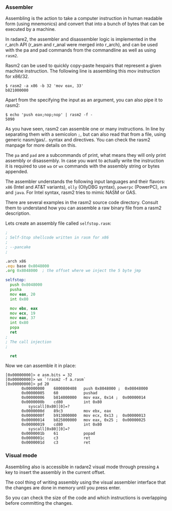 ### Assembler

Assembling is the action to take a computer instruction in human readable form (using mnemonics) and convert that into a bunch of bytes that can be executed by a machine.

In radare2, the assembler and disassembler logic is implemented in the r_arch API (r_asm and r_anal were merged into r_arch), and can be used with the pa and pad commands from the commandline as well as using `rasm2`.

Rasm2 can be used to quickly copy-paste hexpairs that represent a given machine instruction. The following line is assembling this mov instruction for x86/32.

```console
$ rasm2 -a x86 -b 32 'mov eax, 33'
b821000000
```

Apart from the specifying the input as an argument, you can also pipe it to rasm2:

```console
$ echo 'push eax;nop;nop' | rasm2 -f -
5090
```

As you have seen, rasm2 can assemble one or many instructions. In line by separating them with a semicolon `;`, but can also read that from a file, using generic nasm/gas/.. syntax and directives. You can check the rasm2 manpage for more details on this.

The `pa` and `pad` are a subcommands of print, what means they will only print assembly or disassembly. In case you want to actually write the instruction it is required to use `wa` or `wx` commands with the assembly string or bytes appended.

The assembler understands the following input languages and their flavors: `x86` (Intel and AT&T variants), `olly` (OllyDBG syntax), `powerpc` (PowerPC), `arm` and `java`. For Intel syntax, rasm2 tries to mimic NASM or GAS.

There are several examples in the rasm2 source code directory. Consult them to understand how you can assemble a raw binary file from a rasm2 description.

Lets create an assembly file called `selfstop.rasm`:

```asm
;
; Self-Stop shellcode written in rasm for x86
;
; --pancake
;

.arch x86
.equ base 0x8048000
.org 0x8048000  ; the offset where we inject the 5 byte jmp

selfstop:
  push 0x8048000
  pusha
  mov eax, 20
  int 0x80

  mov ebx, eax
  mov ecx, 19
  mov eax, 37
  int 0x80
  popa
  ret
;
; The call injection
;

  ret
```

Now we can assemble it in place:

```console
[0x00000000]> e asm.bits = 32
[0x00000000]> wx `!rasm2 -f a.rasm`
[0x00000000]> pd 20
	   0x00000000    6800800408   push 0x8048000 ;  0x08048000
	   0x00000005    60           pushad
	   0x00000006    b814000000   mov eax, 0x14 ;  0x00000014
	   0x0000000b    cd80         int 0x80
		  syscall[0x80][0]=?
	   0x0000000d    89c3         mov ebx, eax
	   0x0000000f    b913000000   mov ecx, 0x13 ;  0x00000013
	   0x00000014    b825000000   mov eax, 0x25 ;  0x00000025
	   0x00000019    cd80         int 0x80
		  syscall[0x80][0]=?
	   0x0000001b    61           popad
	   0x0000001c    c3           ret
	   0x0000001d    c3           ret
```

### Visual mode

Assembling also is accessible in radare2 visual mode through pressing `A` key to insert the assembly in the current offset.

The cool thing of writing assembly using the visual assembler interface that the changes are done in memory until you press enter.

So you can check the size of the code and which instructions is overlapping before committing the changes.
